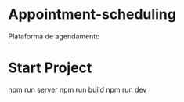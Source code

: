 # Appointment-scheduling
Plataforma de agendamento

# Start Project

npm run server 
npm run build
npm run dev 